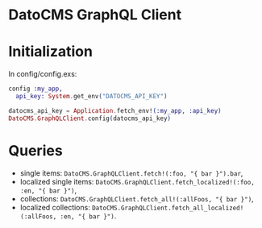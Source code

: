# DatoCMS GraphQL Client

# Initialization

In config/config.exs:

```elixir
config :my_app,
  api_key: System.get_env("DATOCMS_API_KEY")
```

```elixir
datocms_api_key = Application.fetch_env!(:my_app, :api_key)
DatoCMS.GraphQLClient.config(datocms_api_key)
```

# Queries

* single items: `DatoCMS.GraphQLClient.fetch!(:foo, "{ bar }").bar`,
* localized single items: `DatoCMS.GraphQLClient.fetch_localized!(:foo, :en, "{ bar }")`,
* collections: `DatoCMS.GraphQLClient.fetch_all!(:allFoos, "{ bar }")`,
* localized collections: `DatoCMS.GraphQLClient.fetch_all_localized!(:allFoos, :en, "{ bar }")`.
